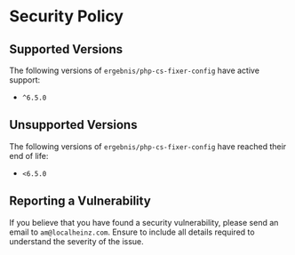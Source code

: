 # Security Policy

## Supported Versions

The following versions of `ergebnis/php-cs-fixer-config` have active support:

- `^6.5.0`

## Unsupported Versions

The following versions of `ergebnis/php-cs-fixer-config` have reached their end of life:

- `<6.5.0`

## Reporting a Vulnerability

If you believe that you have found a security vulnerability, please send an email to `am@localheinz.com`. Ensure to include all details required to understand the severity of the issue.
